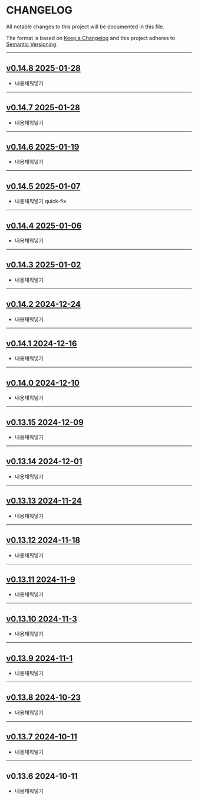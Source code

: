 # CHANGELOG

All notable changes to this project will be documented in this file.

The format is based on [Keep a Changelog](http://keepachangelog.com)
and this project adheres to [Semantic Versioning](http://semver.org).

---

## [v0.14.8 2025-01-28][v0.14.8]

- 내용채워넣기

---

## [v0.14.7 2025-01-28][v0.14.7]

- 내용채워넣기

---

## [v0.14.6 2025-01-19][v0.14.6]

- 내용채워넣기

---

## [v0.14.5 2025-01-07][v0.14.5]

- 내용채워넣기 quick-fix

---

## [v0.14.4 2025-01-06][v0.14.4]

- 내용채워넣기

---

## [v0.14.3 2025-01-02][v0.14.3]

- 내용채워넣기

---

## [v0.14.2 2024-12-24][v0.14.2]

- 내용채워넣기

---

## [v0.14.1 2024-12-16][v0.14.1]

- 내용채워넣기

---

## [v0.14.0 2024-12-10][v0.14.0]

- 내용채워넣기

---

## [v0.13.15 2024-12-09][v0.13.15]

- 내용채워넣기

---

## [v0.13.14 2024-12-01][v0.13.14]

- 내용채워넣기

---

## [v0.13.13 2024-11-24][v0.13.13]

- 내용채워넣기

---

## [v0.13.12 2024-11-18][v0.13.12]

- 내용채워넣기

---

## [v0.13.11 2024-11-9][v0.13.11]

- 내용채워넣기

---

## [v0.13.10 2024-11-3][v0.13.10]

- 내용채워넣기

---

## [v0.13.9 2024-11-1][v0.13.9]

- 내용채워넣기

---

## [v0.13.8 2024-10-23][v0.13.8]

- 내용채워넣기

---

## [v0.13.7 2024-10-11][v0.13.7]

- 내용채워넣기

---

## v0.13.6 2024-10-11

- 내용채워넣기

[v0.13.7]: https://github.com/chanhi2000/articles/compare/v0.13.6...v0.13.7
[v0.13.8]: https://github.com/chanhi2000/articles/compare/v0.13.7...v0.13.8
[v0.13.9]: https://github.com/chanhi2000/articles/compare/v0.13.8...v0.13.9
[v0.13.10]: https://github.com/chanhi2000/articles/compare/v0.13.9...v0.13.10
[v0.13.11]: https://github.com/chanhi2000/articles/compare/v0.13.10...v0.13.11
[v0.13.12]: https://github.com/chanhi2000/articles/compare/v0.13.11...v0.13.12
[v0.13.13]: https://github.com/chanhi2000/articles/compare/v0.13.12...v0.13.13
[v0.13.14]: https://github.com/chanhi2000/articles/compare/v0.13.13...v0.13.14
[v0.13.15]: https://github.com/chanhi2000/articles/compare/v0.13.14...v0.13.15
[v0.14.0]: https://github.com/chanhi2000/articles/compare/v0.13.15...v0.14.0
[v0.14.1]: https://github.com/chanhi2000/articles/compare/v0.14.0...v0.14.1
[v0.14.2]: https://github.com/chanhi2000/articles/compare/v0.14.1...v0.14.2
[v0.14.3]: https://github.com/chanhi2000/articles/compare/v0.14.2...v0.14.3
[v0.14.4]: https://github.com/chanhi2000/articles/compare/v0.14.3...v0.14.4
[v0.14.5]: https://github.com/chanhi2000/articles/compare/v0.14.4...v0.14.5
[v0.14.6]: https://github.com/chanhi2000/articles/compare/v0.14.5...v0.14.6
[v0.14.7]: https://github.com/chanhi2000/articles/compare/v0.14.6...v0.14.7
[v0.14.8]: https://github.com/chanhi2000/articles/compare/v0.14.7...v0.14.8